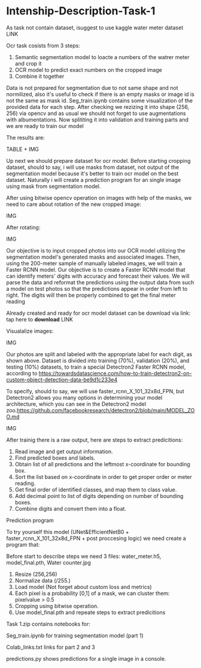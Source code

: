 # Intenship-Description-Task-1
As task not contain dataset, isuggest to use kaggle water meter dataset LINK

Ocr task cosists from 3 steps:
1) Semantic segmentation model to loacte a numbers of the watrer meter and crop it
2) OCR model to predict exact numbers on the cropped image
3) Combine it together

Data is not prepared for segmentation due to not same shape and not normilized, also it's useful to check if there is an empty masks or image id is not the same as mask id.
Seg_train.ipynb contains some visualization of the provided data for each step.
After checking we rezizing it into shape (256, 256) via opencv and as usual we should not forget to use augmentations with albumentations.
Now splititing it into validation and training parts and we are ready to train our model

The results are:

TABLE + IMG

Up next we should prepare dataset for ocr model.
Before starting cropping dataset, should to say, i will use masks from dataset, not output of the segmentation model because it's better to train ocr model on the best dataset. Naturally i will create a prediction program for an single image using mask from segmentation model.

After using bitwise opencv operation on images with help of the masks, we need to care about rotation of the new cropped image:

IMG

After rotating:

IMG

Our objective is to input cropped photos into our OCR model utilizing the segmentation model's generated masks and associated images. Then, using the 200-meter sample of manually labeled images, we will train a Faster RCNN model. Our objective is to create a Faster RCNN model that can identify meters' digits with accuracy and forecast their values. We will parse the data and reformat the predictions using the output data from such a model on test photos so that the predictions appear in order from left to right. The digits will then be properly combined to get the final meter reading

Already created and ready for ocr model dataset can be download via link: tap here to **download** LINK

Visualalize images:

IMG

Our photos are split and labeled with the appropriate label for each digit, as shown above. Dataset is divided into training (70%), validation (20%), and testing (10%) datasets, to train a special Detectron2 Faster RCNN model, according to https://towardsdatascience.com/how-to-train-detectron2-on-custom-object-detection-data-be9d1c233e4

To specify, should to say, we will use  faster_rcnn_X_101_32x8d_FPN, but Detectron2 allows you many options in determining your model architecture, which you can see in the Detectron2 model zoo.https://github.com/facebookresearch/detectron2/blob/main/MODEL_ZOO.md

IMG

After trainig there is a raw output, here are steps to extract predicitions:
1) Read image and get output information. 
2) Find predicted boxes and labels.
3) Obtain list of all predictions and the leftmost x-coordinate for bounding box.
4) Sort the list based on x-coordinate in order to get proper order or meter reading.
5) Get final order of identified classes, and map them to class value.
6) Add decimal point to list of digits depending on number of bounding boxes.
7) Combine digits and convert them into a float.


Prediction program

To try yourself this model (UNet&EfficientNetB0 + faster_rcnn_X_101_32x8d_FPN + post proccesing logic) we need create a program that:

Before start to describe steps we need 3 files: water_meter.h5, model_final.pth, Water counter.jpg
1) Resize (256,256)
2) Normalize data (/255.)
3) Load model (Not forget about custom loss and metrics)
4) Each pixel is a probability [0,1] of a mask, we can cluster them: pixelvalue > 0.5
5) Cropping using bitwise operation.
6) Use model_final.pth and repeate steps to extract predicitions


Task 1.zip contains notebooks for:

Seg_train.ipynb for training segmentation model (part 1)

Colab_links.txt links for part 2 and 3

predictions.py shows predictions for a single image in a console.

